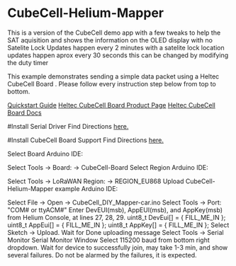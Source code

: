# CubeCell-Helium-Mapper

This is a version of the CubeCell demo app with a few tweaks to help the SAT aquisition and shows the information on the OLED display with no 
Satelite Lock Updates happen every 2 minutes with a satelite lock location updates happen aprox every 30 seconds this can be changed by modifying the duty timer


This example demonstrates sending a simple data packet using a Heltec CubeCell Board . Please follow every instruction step below from top to bottom.

[Quickstart Guide](https://developer.helium.com/devices/arduino-quickstart/heltec-cubecell-board)
[Heltec CubeCell Board Product Page](https://heltec.org/project/htcc-ab02s/)
[Heltec CubeCell Board Docs](https://heltec-automation-docs.readthedocs.io/en/latest/cubecell/quick_start.html#)

#Install Serial Driver
Find Directions [here.](https://heltec-automation-docs.readthedocs.io/en/latest/general/establish_serial_connection.html)

#Install CubeCell Board Support
Find Directions [here.](https://heltec-automation-docs.readthedocs.io/en/latest/cubecell/quick_start.html#install-cubecell-relevant-framework)

Select Board
Arduino IDE:

Select Tools -> Board: -> CubeCell-Board
Select Region
Arduino IDE:

Select Tools -> LoRaWAN Region: -> REGION_EU868
Upload CubeCell-Helium-Mapper example
Arduino IDE:

Select File -> Open -> CubeCell_DIY_Mapper-car.ino
Select Tools -> Port: "COM# or ttyACM#"
Enter DevEUI(msb), AppEUI(msb), and AppKey(msb) from Helium Console, at lines 27, 28, 29.
uint8_t DevEui[] = { FILL_ME_IN };
uint8_t AppEui[] = { FILL_ME_IN };
uint8_t AppKey[] = { FILL_ME_IN };
Select Sketch -> Upload.
Wait for Done uploading message
Select Tools -> Serial Monitor Serial Monitor Window
Select 115200 baud from bottom right dropdown.
Wait for device to successfully join, may take 1-3 min, and show several failures. Do not be alarmed by the failures, it is expected.
